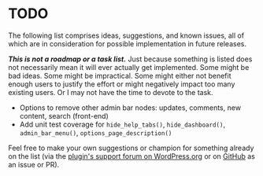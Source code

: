 # TODO

The following list comprises ideas, suggestions, and known issues, all of which are in consideration for possible implementation in future releases.

***This is not a roadmap or a task list.*** Just because something is listed does not necessarily mean it will ever actually get implemented. Some might be bad ideas. Some might be impractical. Some might either not benefit enough users to justify the effort or might negatively impact too many existing users. Or I may not have the time to devote to the task.

* Options to remove other admin bar nodes: updates, comments, new content, search (front-end)
* Add unit test coverage for `hide_help_tabs()`, `hide_dashboard()`, `admin_bar_menu()`, `options_page_description()`

Feel free to make your own suggestions or champion for something already on the list (via the [plugin's support forum on WordPress.org](https://wordpress.org/support/plugin/admin-trim-interface/) or on [GitHub](https://github.com/coffee2code/admin-trim-interface/) as an issue or PR).